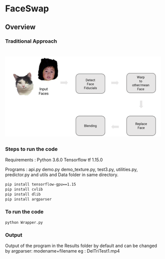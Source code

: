 # FaceSwap
## Overview 
### Traditional Approach
# ![1](https://github.com/advaitp/FaceSwap/blob/main/images/faceswap%20trad.png) 

### Steps to run the code
Requirements : 
Python 3.6.0
Tensorflow tf 1.15.0


Programs : api.py demo.py demo_texture.py, test3.py, utilities.py, predictor.py and utils and Data folder in same directory.

```
pip install tensorflow-gpu==1.15
pip install cvlib
pip install dlib
pip install argparser
```

### To run the code 
```
python Wrapper.py 
```
 
### Output
Output of the program in the Results folder by default and can be changed by argparser: modename+filename eg : DelTriTest1.mp4
